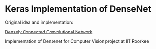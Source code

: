 # Keras Implementation of DenseNet

Original idea and implementation:

[Densely Connected Convolutional Network](http://arxiv.org/abs/1608.06993)

Implementation of Densenet for Computer Vision project at IIT Roorkee